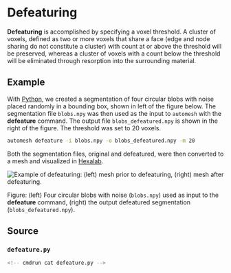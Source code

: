# Defeaturing

**Defeaturing** is accomplished by specifying a voxel threshold.  A cluster of voxels, defined as two or more voxels that share a face (edge and node sharing do not constitute a cluster) with count at or above the threshold will be preserved, whereas a cluster of voxels with a count below the threshold will be eliminated through resorption into the surrounding material.

## Example

With [Python](#source), we created a segmentation of four circular blobs with noise placed randomly in a bounding box, shown in left of the figure below.  The segmentation file `blobs.npy` was then used as the input to `automesh` with the **defeature** command.  The output file `blobs_defeatured.npy` is shown in the right of the figure.   The threshold was set to 20 voxels.

```sh
automesh defeature -i blobs.npy -o blobs_defeatured.npy -m 20
```

Both the segmentation files, original and defeatured, were then converted to a
mesh and visualized in [Hexalab](https://www.hexalab.net).

![Example of defeaturing: (left) mesh prior to defeaturing, (right) mesh after defeaturing.](blob_defeatured_iso2_high_res.png)

Figure:  (left) Four circular blobs with noise (`blobs.npy`) used as input to the **defeature** command, (right) the output defeatured segmentation (`blobs_defeatured.npy`).

## Source

### `defeature.py`

```python
<!-- cmdrun cat defeature.py -->
```
